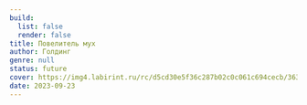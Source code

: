 ```yaml
---
build:
  list: false
  render: false
title: Повелитель мух
author: Голдинг
genre: null
status: future
cover: https://img4.labirint.ru/rc/d5cd30e5f36c287b02c0c061c694cecb/363x561q80/books43/420218/cover.png?1612956310
date: 2023-09-23
---
```


